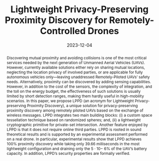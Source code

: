 ---
title: 'Lightweight Privacy-Preserving Proximity Discovery for Remotely-Controlled Drones'

# Authors
# A YAML list of author names
# If you created a profile for a user (e.g. the default `admin` user at `content/authors/admin/`), 
# write the username (folder name) here, and it will be replaced with their full name and linked to their profile.
authors:
- Pietro Tedeschi
- Savio Sciancalepore
- Roberto Di Pietro

# Author notes (such as 'Equal Contribution')
# A YAML list of notes for each author in the above `authors` list
author_notes: []

date: '2023-12-04'

# Date to publish webpage (NOT necessarily Bibtex publication's date).
publishDate: '2023-12-07T07:05:01.235747Z'

# Publication type.
# A single CSL publication type but formatted as a YAML list (for Hugo requirements).
publication_types:
- paper-conference

# Publication name and optional abbreviated publication name.
publication: '*ACSAC 23 - Annual Computer Security Applications Security Conference*'
publication_short: ''

doi: '10.1145/3627106.3627174'

abstract: 'Discovering mutual proximity and avoiding collisions is one of the most critical services needed by the next generation of Unmanned Aerial Vehicles (UAVs). However, currently available solutions either rely on sharing mutual locations, neglecting the location privacy of involved parties, or are applicable for fully autonomous vehicles only—leaving unaddressed Remotely-Piloted UAVs’ safety needs. Alternatively, proximity can be discovered by adding sensing capabilities. However, in addition to the cost of the sensors, the complexity of integration, and the toll on the energy budget, the effectiveness of such solutions is usually limited by short detection ranges, making them hardly useful in high-mobility scenarios. In this paper, we propose LPPD (an acronym for Lightweight Privacy-preserving Proximity Discovery), a unique solution for privacy-preserving proximity discovery among remotely piloted UAVs based on the exchange of wireless messages. LPPD integrates two main building blocks: (i) a custom space tessellation technique based on randomized spheres; and, (ii) a lightweight cryptographic primitive for private-set intersection. Another feature enjoyed by LPPD is that it does not require online third parties. LPPD is rooted in sound theoretical results and is supported by an experimental assessment performed on a real drone. In particular, experimental results show that LPPD achieves 100% proximity discovery while taking only 39.66 milliseconds in the most lightweight configuration and draining only the 5 · 10− 6% of the UAV’s battery capacity. In addition, LPPD’s security properties are formally verified.'

# Summary. An optional shortened abstract.
summary: ''

tags: []

# Display this page in a list of Featured pages?
featured: true

# Links
url_pdf: 'https://dl.acm.org/doi/pdf/10.1145/3627106.3627174'
url_code: 'https://github.com/pietrotedeschi/lppd/'
url_dataset: ''
url_poster: ''
url_project: ''
url_slides: ''
url_source: ''
url_video: ''

# Custom links (uncomment lines below)
# links:
# - name: Custom Link
#   url: http://example.org

# Publication image
# Add an image named `featured.jpg/png` to your page's folder then add a caption below.
image:
  caption: ''
  focal_point: ''
  preview_only: false

# Associated Projects (optional).
#   Associate this publication with one or more of your projects.
#   Simply enter your project's folder or file name without extension.
#   E.g. `projects: ['internal-project']` links to `content/project/internal-project/index.md`.
#   Otherwise, set `projects: []`.
projects: []
---
